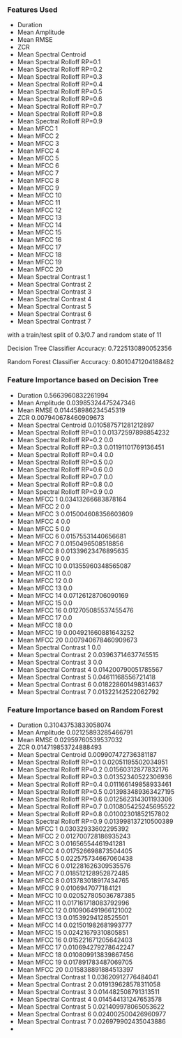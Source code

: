 ### Features Used

- Duration
- Mean Amplitude
- Mean RMSE
- ZCR
- Mean Spectral Centroid
- Mean Spectral Rolloff RP=0.1
- Mean Spectral Rolloff RP=0.2
- Mean Spectral Rolloff RP=0.3
- Mean Spectral Rolloff RP=0.4
- Mean Spectral Rolloff RP=0.5
- Mean Spectral Rolloff RP=0.6
- Mean Spectral Rolloff RP=0.7
- Mean Spectral Rolloff RP=0.8
- Mean Spectral Rolloff RP=0.9
- Mean MFCC 1
- Mean MFCC 2
- Mean MFCC 3
- Mean MFCC 4
- Mean MFCC 5
- Mean MFCC 6
- Mean MFCC 7
- Mean MFCC 8
- Mean MFCC 9
- Mean MFCC 10
- Mean MFCC 11
- Mean MFCC 12
- Mean MFCC 13
- Mean MFCC 14
- Mean MFCC 15
- Mean MFCC 16
- Mean MFCC 17
- Mean MFCC 18
- Mean MFCC 19
- Mean MFCC 20
- Mean Spectral Contrast 1
- Mean Spectral Contrast 2
- Mean Spectral Contrast 3
- Mean Spectral Contrast 4
- Mean Spectral Contrast 5
- Mean Spectral Contrast 6
- Mean Spectral Contrast 7

with a train/test split of 0.3/0.7 and random state of 11

Decision Tree Classifier Accuracy: 0.7225130890052356

Random Forest Classifier Accuracy: 0.8010471204188482

### Feature Importance based on Decision Tree

- Duration 0.5663960832261994
- Mean Amplitude 0.03985324475247346
- Mean RMSE 0.014458986234545319
- ZCR 0.007940678460909673
- Mean Spectral Centroid 0.010587571281212897
- Mean Spectral Rolloff RP=0.1 0.01372597898854232
- Mean Spectral Rolloff RP=0.2 0.0
- Mean Spectral Rolloff RP=0.3 0.01191101769136451
- Mean Spectral Rolloff RP=0.4 0.0
- Mean Spectral Rolloff RP=0.5 0.0
- Mean Spectral Rolloff RP=0.6 0.0
- Mean Spectral Rolloff RP=0.7 0.0
- Mean Spectral Rolloff RP=0.8 0.0
- Mean Spectral Rolloff RP=0.9 0.0
- Mean MFCC 1 0.03413266683878164
- Mean MFCC 2 0.0
- Mean MFCC 3 0.015004608356603609
- Mean MFCC 4 0.0
- Mean MFCC 5 0.0
- Mean MFCC 6 0.01575531440656681
- Mean MFCC 7 0.0150496508518856
- Mean MFCC 8 0.01339623476895635
- Mean MFCC 9 0.0
- Mean MFCC 10 0.01355960348565087
- Mean MFCC 11 0.0
- Mean MFCC 12 0.0
- Mean MFCC 13 0.0
- Mean MFCC 14 0.07126128706090169
- Mean MFCC 15 0.0
- Mean MFCC 16 0.012705085537455476
- Mean MFCC 17 0.0
- Mean MFCC 18 0.0
- Mean MFCC 19 0.004921660881643252
- Mean MFCC 20 0.007940678460909673
- Mean Spectral Contrast 1 0.0
- Mean Spectral Contrast 2 0.03963714637745515
- Mean Spectral Contrast 3 0.0
- Mean Spectral Contrast 4 0.014200790051785567
- Mean Spectral Contrast 5 0.04611168556721418
- Mean Spectral Contrast 6 0.018228601498314637
- Mean Spectral Contrast 7 0.01322142522062792

### Feature Importance based on Random Forest

- Duration 0.31043753833058074
- Mean Amplitude 0.02125893285466791
- Mean RMSE 0.02959760539537032
- ZCR 0.014719853724888493
- Mean Spectral Centroid 0.009907472736381187
- Mean Spectral Rolloff RP=0.1 0.02051195502034951
- Mean Spectral Rolloff RP=0.2 0.01560312877832176
- Mean Spectral Rolloff RP=0.3 0.01352340522306936
- Mean Spectral Rolloff RP=0.4 0.011166149858933461
- Mean Spectral Rolloff RP=0.5 0.013983489363427195
- Mean Spectral Rolloff RP=0.6 0.012562314301193306
- Mean Spectral Rolloff RP=0.7 0.010805425245695522
- Mean Spectral Rolloff RP=0.8 0.01002301852157802
- Mean Spectral Rolloff RP=0.9 0.013998137210500389
- Mean MFCC 1 0.03032933602295392
- Mean MFCC 2 0.012700728186935243
- Mean MFCC 3 0.01656554461941281
- Mean MFCC 4 0.017526698873504405
- Mean MFCC 5 0.022575734667060438
- Mean MFCC 6 0.012281626309535576
- Mean MFCC 7 0.018512128952872485
- Mean MFCC 8 0.013783018917434765
- Mean MFCC 9 0.0106947077184121
- Mean MFCC 10 0.020527805036787385
- Mean MFCC 11 0.017161718083792996
- Mean MFCC 12 0.010906491966121002
- Mean MFCC 13 0.01539294128525501
- Mean MFCC 14 0.021501982681993777
- Mean MFCC 15 0.02421679310805851
- Mean MFCC 16 0.015221671205642403
- Mean MFCC 17 0.010694279278642247
- Mean MFCC 18 0.010809913839867456
- Mean MFCC 19 0.017891783487069705
- Mean MFCC 20 0.015838891884513397
- Mean Spectral Contrast 1 0.03620912776484041
- Mean Spectral Contrast 2 0.019139628578311058
- Mean Spectral Contrast 3 0.014482508791313511
- Mean Spectral Contrast 4 0.014544131247653578
- Mean Spectral Contrast 5 0.021409978065053622
- Mean Spectral Contrast 6 0.024002500426960977
- Mean Spectral Contrast 7 0.026979902435043886
-
